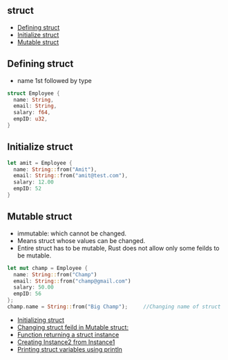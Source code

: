 ## struct

- [Defining struct](#Defining_struct)
- [Initialize struct](#initialize)
- [Mutable struct](#mutable)

<a name=Defining_struct></a>
## Defining struct
- name 1st followed by type
```rust
struct Employee {
  name: String,
  email: String,
  salary: f64,
  empID: u32,
}
```

<a name=initialize></a>
## Initialize struct
```rust
let amit = Employee {
  name: String::from("Amit"),
  email: String::from("amit@test.com"),
  salary: 12.00
  empID: 52
}
```

<a name=mutable></a>
## Mutable struct
- immutable: which cannot be changed.
- Means struct whose values can be changed.
- Entire struct has to be mutable, Rust does not allow only some feilds to be mutable.
```rust
let mut champ = Employee {
  name: String::from("Champ")
  email: String::from("champ@gmail.com")
  salary: 50.00
  empID: 56
};
champ.name = String::from("Big Champ");     //Changing name of struct
```


- [Initializing struct](Initializing_struct.md)
- [Changing struct feild in Mutable struct:](Mutable_Struct)
- [Function returning a struct instance](/Languages/Programming_Languages/Rust/Functions/Return_From_Function)
- [Creating Instance2 from Instance1](Creating_Instance2_from_Instance1.md)
- [Printing struct variables using println](Dumping_Struct_Variables)
